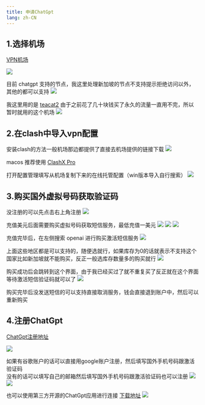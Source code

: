 ```yaml
---
title: 申请ChatGpt
lang: zh-CN
---
```


## 1.选择机场

[VPN机场](https://mgxray.xyz/#VPN)

![](/images/vue3/registerChatGpt/1.png)

目前 chatgpt 支持的节点，我这里处理新加坡的节点不支持提示拒绝访问以外，其他的都可以支持
![](/images/vue3/registerChatGpt/2.png)

我这里用的是 [teacat2](https://teacat2.com) 由于之前花了几十块钱买了永久的流量一直用不完，所以暂时就用的这个机场
![](/images/vue3/registerChatGpt/3.png)

## 2.在clash中导入vpn配置

安装clash的方法一般机场那边都提供了直接去机场提供的链接下载
![](/images/vue3/registerChatGpt/4.png)

macos 推荐使用 [ClashX Pro](https://install.appcenter.ms/users/clashx/apps/clashx-pro/distribution_groups/public)

打开配置管理填写从机场复制下来的在线托管配置（win版本导入自行搜索）
![](/images/vue3/registerChatGpt/5.png)

## 3.购买国外虚拟号码获取验证码

没注册的可以先点击右上角注册
![](/images/vue3/registerChatGpt/6.png)

充值美元后面需要购买虚拟号码获取短信服务，最低充值一美元
![](/images/vue3/registerChatGpt/7.png)
![](/images/vue3/registerChatGpt/8.png)
![](/images/vue3/registerChatGpt/9.png)

充值完毕后，在左侧搜索 openai 进行购买激活短信服务
![](/images/vue3/registerChatGpt/10.png)

上面这些地区都是可以支持的，随便选就行，如果库存为0的话就表示不支持这个国家比如新加坡就不能购买，反正一般选库存数量多的购买就行
![](/images/vue3/registerChatGpt/11.png)

购买成功后会跳转到这个界面，由于我已经买过了就不重复买了反正就在这个界面等待激活短信验证码就可以了
![](/images/vue3/registerChatGpt/12.png)

购买完毕后没发送短信的可以支持直接取消服务，钱会直接退到账户中，然后可以重新购买

## 4.注册ChatGpt

[ChatGpt注册地址](https://chat.openai.com/auth/login)

![](/images/vue3/registerChatGpt/13.png)

如果有谷歌账户的话可以直接用google账户注册，然后填写国外手机号码跟激活验证码<br/>
没有的话可以填写自己的邮箱然后填写国外手机号码跟激活验证码也可以注册
![](/images/vue3/registerChatGpt/14.png)
![](/images/vue3/registerChatGpt/15.png)

也可以使用第三方开源的ChatGpt应用进行连接
[下载地址](https://github.com/lencx/ChatGPT/releases/tag/v0.11.0)
![](/images/vue3/registerChatGpt/17.png)
